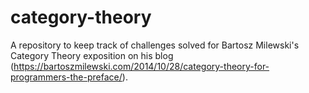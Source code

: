 # category-theory
A repository to keep track of challenges solved for Bartosz Milewski's Category Theory exposition on his blog (https://bartoszmilewski.com/2014/10/28/category-theory-for-programmers-the-preface/).
